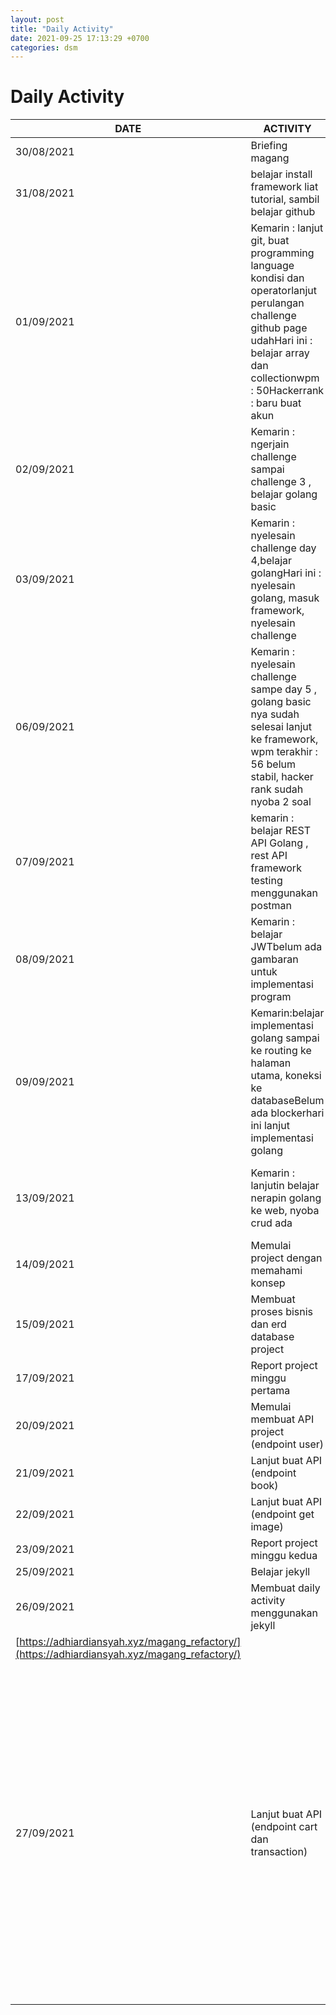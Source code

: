```yaml
---
layout: post
title: "Daily Activity"
date: 2021-09-25 17:13:29 +0700
categories: dsm
---
```


# Daily Activity

| DATE                                                                                         | ACTIVITY                                                                                                                                                                                   | BLOCKER                                                                                                                                                                                                                                                                                                                                                                                             | SOLVE                                            | REPOSITORY                                                                                                           |
| -------------------------------------------------------------------------------------------- | ------------------------------------------------------------------------------------------------------------------------------------------------------------------------------------------ | --------------------------------------------------------------------------------------------------------------------------------------------------------------------------------------------------------------------------------------------------------------------------------------------------------------------------------------------------------------------------------------------------- | ------------------------------------------------ | -------------------------------------------------------------------------------------------------------------------- |
| 30/08/2021                                                                                   | Briefing magang                                                                                                                                                                            | -                                                                                                                                                                                                                                                                                                                                                                                                   | -                                                | -                                                                                                                    |
| 31/08/2021                                                                                   | belajar install framework liat tutorial, sambil belajar github                                                                                                                             | instalasi masih belum kebaca di OS windows                                                                                                                                                                                                                                                                                                                                                          | sudah bisa terbaca di windows                    | -                                                                                                                    |
| 01/09/2021                                                                                   | Kemarin : lanjut git, buat programming language kondisi dan operatorlanjut perulangan challenge github page udahHari ini : belajar array dan collectionwpm : 50Hackerrank : baru buat akun | kendala masih belajar menghafal syntax git                                                                                                                                                                                                                                                                                                                                                          | belajar memahami lebih banyak mengenai git       | -                                                                                                                    |
| 02/09/2021                                                                                   | Kemarin : ngerjain challenge sampai challenge 3 , belajar golang basic                                                                                                                     | nyari algoritma sudah bisa resolved                                                                                                                                                                                                                                                                                                                                                                 | belajar lebih banyak mengenai algoritma          | [https://github.com/adhiardiansyah/RefactoryChallengeDay3](https://github.com/adhiardiansyah/RefactoryChallengeDay3) |
| 03/09/2021                                                                                   | Kemarin : nyelesain challenge day 4,belajar golangHari ini : nyelesain golang, masuk framework, nyelesain challenge                                                                        | -                                                                                                                                                                                                                                                                                                                                                                                                   | -                                                | [https://github.com/adhiardiansyah/RefactoryChallengeDay5](https://github.com/adhiardiansyah/RefactoryChallengeDay5) |
| 06/09/2021                                                                                   | Kemarin : nyelesain challenge sampe day 5 , golang basic nya sudah selesai lanjut ke framework, wpm terakhir : 56 belum stabil, hacker rank sudah nyoba 2 soal                             | -                                                                                                                                                                                                                                                                                                                                                                                                   | -                                                | [https://github.com/adhiardiansyah/golang-rest-api](https://github.com/adhiardiansyah/golang-rest-api)               |
| 07/09/2021                                                                                   | kemarin : belajar REST API Golang , rest API framework testing menggunakan postman                                                                                                         | -                                                                                                                                                                                                                                                                                                                                                                                                   | -                                                | [https://github.com/adhiardiansyah/gin-gonic-rest-api](https://github.com/adhiardiansyah/gin-gonic-rest-api)         |
| 08/09/2021                                                                                   | Kemarin : belajar JWTbelum ada gambaran untuk implementasi program                                                                                                                         | -                                                                                                                                                                                                                                                                                                                                                                                                   | -                                                | [https://github.com/adhiardiansyah/gin-gonic-restful-api](https://github.com/adhiardiansyah/gin-gonic-restful-api)   |
| 09/09/2021                                                                                   | Kemarin:belajar implementasi golang sampai ke routing ke halaman utama, koneksi ke databaseBelum ada blockerhari ini lanjut implementasi golang                                            | -                                                                                                                                                                                                                                                                                                                                                                                                   | -                                                | [https://github.com/adhiardiansyah/goweb](https://github.com/adhiardiansyah/goweb)                                   |
| 13/09/2021                                                                                   | Kemarin : lanjutin belajar nerapin golang ke web, nyoba crud ada                                                                                                                           | blocker bingung apakah itu kepake atau tidak                                                                                                                                                                                                                                                                                                                                                        | ternyata terpakai, dan lanjut belajar golang web | [https://github.com/adhiardiansyah/goshop](https://github.com/adhiardiansyah/goshop)                                 |
| 14/09/2021                                                                                   | Memulai project dengan memahami konsep                                                                                                                                                     | -                                                                                                                                                                                                                                                                                                                                                                                                   | -                                                | -                                                                                                                    |
| 15/09/2021                                                                                   | Membuat proses bisnis dan erd database project                                                                                                                                             | -                                                                                                                                                                                                                                                                                                                                                                                                   | -                                                | -                                                                                                                    |
| 17/09/2021                                                                                   | Report project minggu pertama                                                                                                                                                              | -                                                                                                                                                                                                                                                                                                                                                                                                   | -                                                | -                                                                                                                    |
| 20/09/2021                                                                                   | Memulai membuat API project (endpoint user)                                                                                                                                                | belum bisa buat yang verifikasi email dan forgot password                                                                                                                                                                                                                                                                                                                                           | belum ketemu                                     | [https://github.com/adhiardiansyah/bookstore-rest-api](https://github.com/adhiardiansyah/bookstore-rest-api)         |
| 21/09/2021                                                                                   | Lanjut buat API (endpoint book)                                                                                                                                                            | -                                                                                                                                                                                                                                                                                                                                                                                                   | -                                                | [https://github.com/adhiardiansyah/bookstore-rest-api](https://github.com/adhiardiansyah/bookstore-rest-api)         |
| 22/09/2021                                                                                   | Lanjut buat API (endpoint get image)                                                                                                                                                       | -                                                                                                                                                                                                                                                                                                                                                                                                   | -                                                | [https://github.com/adhiardiansyah/bookstore-rest-api](https://github.com/adhiardiansyah/bookstore-rest-api)         |
| 23/09/2021                                                                                   | Report project minggu kedua                                                                                                                                                                | -                                                                                                                                                                                                                                                                                                                                                                                                   | -                                                | [https://github.com/adhiardiansyah/bookstore-rest-api](https://github.com/adhiardiansyah/bookstore-rest-api)         |
| 25/09/2021                                                                                   | Belajar jekyll                                                                                                                                                                             | -                                                                                                                                                                                                                                                                                                                                                                                                   | -                                                | -                                                                                                                    |
| 26/09/2021                                                                                   | Membuat daily activity menggunakan jekyll                                                                                                                                                  | -                                                                                                                                                                                                                                                                                                                                                                                                   |
| [https://adhiardiansyah.xyz/magang_refactory/](https://adhiardiansyah.xyz/magang_refactory/) |
| 27/09/2021                                                                                   | Lanjut buat API (endpoint cart dan transaction)                                                                                                                                            | Ada masalah pada endpoint transaction, di situ saya bermaksud untuk insert langsung 2 tabel (transaksi dan detail_transaksi). Pada saat insert detail_transaksi, ada kolom transaksi_id yang value nya ngambil dari tabel transaksi yang barusan diinsert tetapi belum bisa. Selain itu pada kolom2 lain di detail_transaksi juga mengambil value dari tabel keranjang yang belum bisa keambil juga | belum ketemu                                     | [https://github.com/adhiardiansyah/bookstore-rest-api](https://github.com/adhiardiansyah/bookstore-rest-api)         |
